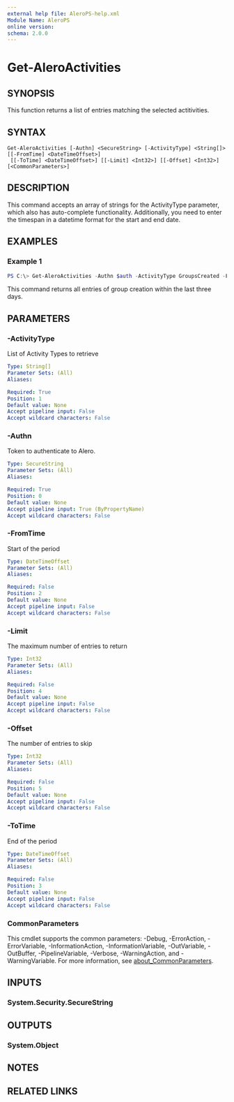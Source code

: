 ```yaml
---
external help file: AleroPS-help.xml
Module Name: AleroPS
online version:
schema: 2.0.0
---
```


# Get-AleroActivities

## SYNOPSIS
This function returns a list of entries matching the selected actitivities.

## SYNTAX

```
Get-AleroActivities [-Authn] <SecureString> [-ActivityType] <String[]> [[-FromTime] <DateTimeOffset>]
 [[-ToTime] <DateTimeOffset>] [[-Limit] <Int32>] [[-Offset] <Int32>] [<CommonParameters>]
```

## DESCRIPTION
This command accepts an array of strings for the ActivityType parameter, which also has auto-complete functionality. Additionally, you need to enter the timespan in a datetime format for the start and end date.

## EXAMPLES

### Example 1
```powershell
PS C:\> Get-AleroActivities -Authn $auth -ActivityType GroupsCreated -FromTime ((Get-Date).AddDays(-3)) -ToTime (Get-Date)
```

This command returns all entries of group creation within the last three days.

## PARAMETERS

### -ActivityType
List of Activity Types to retrieve

```yaml
Type: String[]
Parameter Sets: (All)
Aliases:

Required: True
Position: 1
Default value: None
Accept pipeline input: False
Accept wildcard characters: False
```

### -Authn
Token to authenticate to Alero.

```yaml
Type: SecureString
Parameter Sets: (All)
Aliases:

Required: True
Position: 0
Default value: None
Accept pipeline input: True (ByPropertyName)
Accept wildcard characters: False
```

### -FromTime
Start of the period

```yaml
Type: DateTimeOffset
Parameter Sets: (All)
Aliases:

Required: False
Position: 2
Default value: None
Accept pipeline input: False
Accept wildcard characters: False
```

### -Limit
The maximum number of entries to return

```yaml
Type: Int32
Parameter Sets: (All)
Aliases:

Required: False
Position: 4
Default value: None
Accept pipeline input: False
Accept wildcard characters: False
```

### -Offset
The number of entries to skip

```yaml
Type: Int32
Parameter Sets: (All)
Aliases:

Required: False
Position: 5
Default value: None
Accept pipeline input: False
Accept wildcard characters: False
```

### -ToTime
End of the period

```yaml
Type: DateTimeOffset
Parameter Sets: (All)
Aliases:

Required: False
Position: 3
Default value: None
Accept pipeline input: False
Accept wildcard characters: False
```

### CommonParameters
This cmdlet supports the common parameters: -Debug, -ErrorAction, -ErrorVariable, -InformationAction, -InformationVariable, -OutVariable, -OutBuffer, -PipelineVariable, -Verbose, -WarningAction, and -WarningVariable. For more information, see [about_CommonParameters](http://go.microsoft.com/fwlink/?LinkID=113216).

## INPUTS

### System.Security.SecureString

## OUTPUTS

### System.Object
## NOTES

## RELATED LINKS
